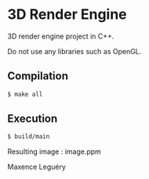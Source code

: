 # 3D Render Engine

3D render engine project in C++.

Do not use any libraries such as OpenGL.

## Compilation

```bash
$ make all
```

## Execution

```bash
$ build/main
```

Resulting image : image.ppm

Maxence Leguéry
